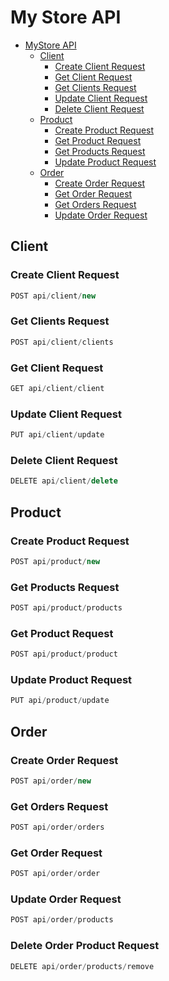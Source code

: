 # My Store API
- [MyStore API](#my-store-store-api)
    - [Client](#client)
        - [Create Client Request](#create-client-request)
        - [Get Client Request](#get-client-request)
        - [Get Clients Request](#get-clients-request)
        - [Update Client Request](#update-client-request)
        - [Delete Client Request](#delete-client-request)
    - [Product](#product)
        - [Create Product Request](#create-product-request)
        - [Get Product Request](#get-product-request)
        - [Get Products Request](#get-products-request)
        - [Update Product Request](#update-product-request)        
    - [Order](#order)
        - [Create Order Request](#create-order-request)
        - [Get Order Request](#get-order-request)
        - [Get Orders Request](#get-orders-request)
        - [Update Order Request](#update-order-request)

## Client
### Create Client Request
```js
POST api/client/new
```

### Get Clients Request
```js
POST api/client/clients
```

### Get Client Request
```js
GET api/client/client
```

### Update Client Request
```js
PUT api/client/update
```

### Delete Client Request
```js
DELETE api/client/delete
```

## Product
### Create Product Request
```js
POST api/product/new
```

### Get Products Request
```js
POST api/product/products
```

### Get Product Request
```js
POST api/product/product
```

### Update Product Request
```js
PUT api/product/update
```

## Order
### Create Order Request
```js
POST api/order/new
```

### Get Orders Request
```js
POST api/order/orders
```

### Get Order Request
```js
POST api/order/order
```

### Update Order Request
```js
POST api/order/products
```

### Delete Order Product Request
```js
DELETE api/order/products/remove
```

